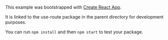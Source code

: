 This example was bootstrapped with [Create React App](https://github.com/facebook/create-react-app).

It is linked to the use-route package in the parent directory for development purposes.

You can run `npm install` and then `npm start` to test your package.
